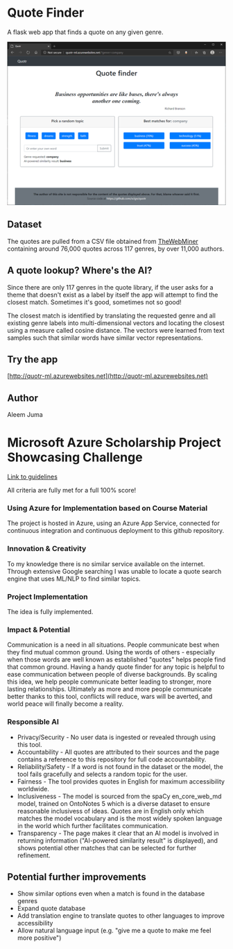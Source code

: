 # Quote Finder
A flask web app that finds a quote on any given genre.

![Screenshot](quotr.png)

## Dataset
The quotes are pulled from a CSV file obtained from [TheWebMiner](https://thewebminer.com/buy-famous-quotes-database) containing around 76,000 quotes across 117 genres, by over 11,000 authors.

## A quote lookup? Where's the AI?
Since there are only 117 genres in the quote library, if the user asks for a theme that doesn't exist as a label by itself the app will attempt to find the closest match. Sometimes it's good, sometimes not so good!

The closest match is identified by translating the requested genre and all existing genre labels into multi-dimensional vectors and locating the closest using a measure called cosine distance. The vectors were learned from text samples such that similar words have similar vector representations.

## Try the app
[http://quotr-ml.azurewebsites.net](http://quotr-ml.azurewebsites.net)

## Author
Aleem Juma


# Microsoft Azure Scholarship Project Showcasing Challenge
[Link to guidelines](https://docs.google.com/document/d/1p0rplg0ZrIFfBabY1WyhyVOxjVjxMORC3koV00rscAI/edit)

All criteria are fully met for a full 100% score!

### Using Azure for Implementation based on Course Material
The project is hosted in Azure, using an Azure App Service, connected for continuous integration and continuous deployment to this github repository.

### Innovation & Creativity
To my knowledge there is no similar service available on the internet. Through extensive Google searching I was unable to locate a quote search engine that uses ML/NLP to find similar topics.

### Project Implementation
The idea is fully implemented.

### Impact & Potential
Communication is a need in all situations. People communicate best when they find mutual common ground. Using the words of others - especially when those words are well known as established "quotes" helps people find that common ground. Having a handy quote finder for any topic is helpful to ease communication between people of diverse backgrounds. By scaling this idea, we help people communicate better leading to stronger, more lasting relationships. Ultimately as more and more people communicate better thanks to this tool, conflicts will reduce, wars will be averted, and world peace will finally become a reality.

### Responsible AI
* Privacy/Security - No user data is ingested or revealed through using this tool.
* Accountability - All quotes are attributed to their sources and the page contains a reference to this repository for full code accountability.
* Reliability/Safety - If a word is not found in the dataset or the model, the tool fails gracefully and selects a random topic for the user.
* Fairness - The tool provides quotes in English for maximum accessibility worldwide.
* Inclusiveness - The model is sourced from the spaCy en_core_web_md model, trained on OntoNotes 5 which is a diverse dataset to ensure reasonable inclusivess of ideas. Quotes are in English only which matches the model vocabulary and is the most widely spoken language in the world which further facilitates communication.
* Transparency - The page makes it clear that an AI model is involved in returning information ("AI-powered similarity result" is displayed), and shows potential other matches that can be selected for further refinement.


## Potential further improvements
* Show similar options even when a match is found in the database genres
* Expand quote database
* Add translation engine to translate quotes to other languages to improve accessibility
* Allow natural language input (e.g. "give me a quote to make me feel more positive")
